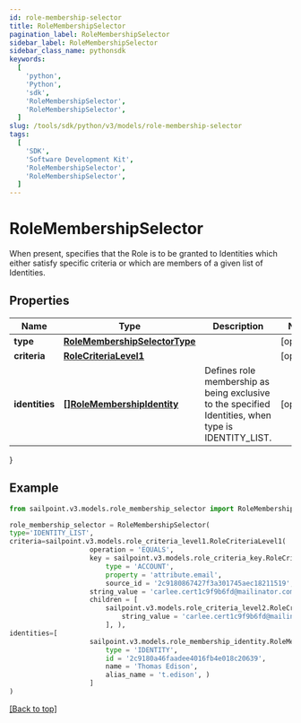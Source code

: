 ```yaml
---
id: role-membership-selector
title: RoleMembershipSelector
pagination_label: RoleMembershipSelector
sidebar_label: RoleMembershipSelector
sidebar_class_name: pythonsdk
keywords:
  [
    'python',
    'Python',
    'sdk',
    'RoleMembershipSelector',
    'RoleMembershipSelector',
  ]
slug: /tools/sdk/python/v3/models/role-membership-selector
tags:
  [
    'SDK',
    'Software Development Kit',
    'RoleMembershipSelector',
    'RoleMembershipSelector',
  ]
---
```


# RoleMembershipSelector

When present, specifies that the Role is to be granted to Identities which either satisfy specific criteria or which are members of a given list of Identities.

## Properties

| Name | Type | Description | Notes |
| --- | --- | --- | --- |
| **type** | [**RoleMembershipSelectorType**](role-membership-selector-type) |  | [optional] |
| **criteria** | [**RoleCriteriaLevel1**](role-criteria-level1) |  | [optional] |
| **identities** | [**[]RoleMembershipIdentity**](role-membership-identity) | Defines role membership as being exclusive to the specified Identities, when type is IDENTITY_LIST. | [optional] |

}

## Example

```python
from sailpoint.v3.models.role_membership_selector import RoleMembershipSelector

role_membership_selector = RoleMembershipSelector(
type='IDENTITY_LIST',
criteria=sailpoint.v3.models.role_criteria_level1.RoleCriteriaLevel1(
                    operation = 'EQUALS',
                    key = sailpoint.v3.models.role_criteria_key.RoleCriteriaKey(
                        type = 'ACCOUNT',
                        property = 'attribute.email',
                        source_id = '2c9180867427f3a301745aec18211519', ),
                    string_value = 'carlee.cert1c9f9b6fd@mailinator.com',
                    children = [
                        sailpoint.v3.models.role_criteria_level2.RoleCriteriaLevel2(
                            string_value = 'carlee.cert1c9f9b6fd@mailinator.com', )
                        ], ),
identities=[
                    sailpoint.v3.models.role_membership_identity.RoleMembershipIdentity(
                        type = 'IDENTITY',
                        id = '2c9180a46faadee4016fb4e018c20639',
                        name = 'Thomas Edison',
                        alias_name = 't.edison', )
                    ]
)

```

[[Back to top]](#)
